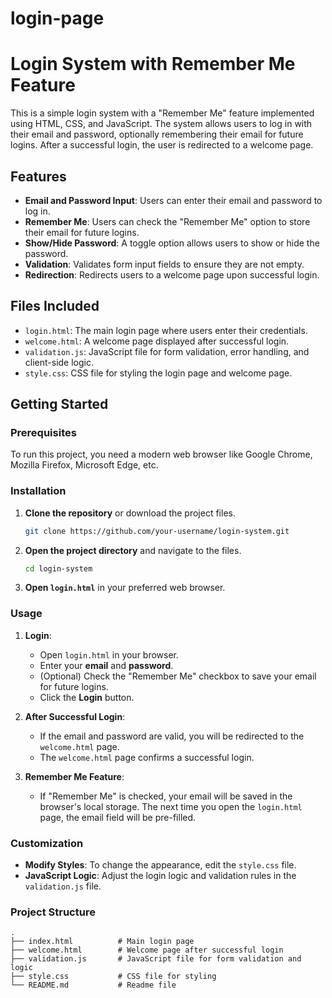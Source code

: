 # login-page
# Login System with Remember Me Feature

This is a simple login system with a "Remember Me" feature implemented using HTML, CSS, and JavaScript. The system allows users to log in with their email and password, optionally remembering their email for future logins. After a successful login, the user is redirected to a welcome page.

## Features

- **Email and Password Input**: Users can enter their email and password to log in.
- **Remember Me**: Users can check the "Remember Me" option to store their email for future logins.
- **Show/Hide Password**: A toggle option allows users to show or hide the password.
- **Validation**: Validates form input fields to ensure they are not empty.
- **Redirection**: Redirects users to a welcome page upon successful login.

## Files Included

- `login.html`: The main login page where users enter their credentials.
- `welcome.html`: A welcome page displayed after successful login.
- `validation.js`: JavaScript file for form validation, error handling, and client-side logic.
- `style.css`: CSS file for styling the login page and welcome page.

## Getting Started

### Prerequisites

To run this project, you need a modern web browser like Google Chrome, Mozilla Firefox, Microsoft Edge, etc.

### Installation

1. **Clone the repository** or download the project files.
    ```bash
    git clone https://github.com/your-username/login-system.git
    ```

2. **Open the project directory** and navigate to the files.
    ```bash
    cd login-system
    ```

3. **Open `login.html`** in your preferred web browser.

### Usage

1. **Login**:
   - Open `login.html` in your browser.
   - Enter your **email** and **password**.
   - (Optional) Check the "Remember Me" checkbox to save your email for future logins.
   - Click the **Login** button.
   
2. **After Successful Login**:
   - If the email and password are valid, you will be redirected to the `welcome.html` page.
   - The `welcome.html` page confirms a successful login.

3. **Remember Me Feature**:
   - If "Remember Me" is checked, your email will be saved in the browser's local storage. The next time you open the `login.html` page, the email field will be pre-filled.

### Customization

- **Modify Styles**: To change the appearance, edit the `style.css` file.
- **JavaScript Logic**: Adjust the login logic and validation rules in the `validation.js` file.

### Project Structure

```plaintext
.
├── index.html          # Main login page
├── welcome.html        # Welcome page after successful login
├── validation.js       # JavaScript file for form validation and logic
├── style.css           # CSS file for styling
└── README.md           # Readme file
